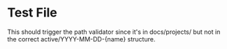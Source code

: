# Test File

This should trigger the path validator since it's in docs/projects/ but not in the correct active/YYYY-MM-DD-{name} structure.